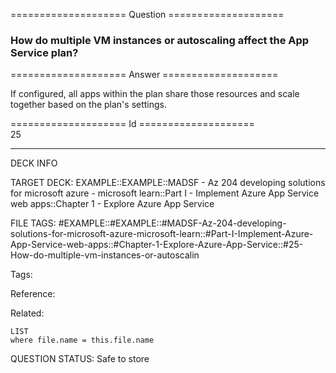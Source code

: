 ==================== Question ====================  

### How do multiple VM instances or autoscaling affect the App Service plan?  

==================== Answer ====================  

If configured, all apps within the plan share those resources and scale together based on the plan's settings.

==================== Id ====================  
25

---

DECK INFO

TARGET DECK: EXAMPLE::EXAMPLE::MADSF - Az 204 developing solutions for microsoft azure - microsoft learn::Part I - Implement Azure App Service web apps::Chapter 1 - Explore Azure App Service

FILE TAGS: #EXAMPLE::#EXAMPLE::#MADSF-Az-204-developing-solutions-for-microsoft-azure-microsoft-learn::#Part-I-Implement-Azure-App-Service-web-apps::#Chapter-1-Explore-Azure-App-Service::#25-How-do-multiple-vm-instances-or-autoscalin

Tags:

Reference:

Related:

```dataview
LIST
where file.name = this.file.name
```

QUESTION STATUS: Safe to store

